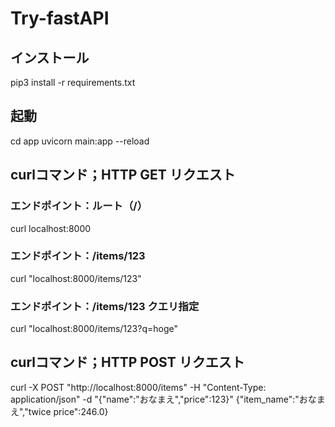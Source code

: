 # Try-fastAPI
## インストール
pip3 install -r requirements.txt

## 起動
cd app
uvicorn main:app --reload 

## curlコマンド；HTTP GET リクエスト
### エンドポイント：ルート（/）
curl localhost:8000
### エンドポイント：/items/123
curl "localhost:8000/items/123"
### エンドポイント：/items/123 クエリ指定
curl "localhost:8000/items/123?q=hoge"

## curlコマンド；HTTP POST リクエスト
curl -X POST "http://localhost:8000/items" -H "Content-Type: application/json" -d "{\"name\":\"おなまえ\",\"price\":123}"
{"item_name":"おなまえ","twice price":246.0}